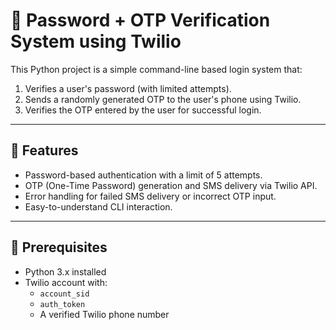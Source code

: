 # 🔐 Password + OTP Verification System using Twilio

This Python project is a simple command-line based login system that:
1. Verifies a user's password (with limited attempts).
2. Sends a randomly generated OTP to the user's phone using Twilio.
3. Verifies the OTP entered by the user for successful login.

---

## 🚀 Features

- Password-based authentication with a limit of 5 attempts.
- OTP (One-Time Password) generation and SMS delivery via Twilio API.
- Error handling for failed SMS delivery or incorrect OTP input.
- Easy-to-understand CLI interaction.

---

## 🧱 Prerequisites

- Python 3.x installed
- Twilio account with:
  - `account_sid`
  - `auth_token`
  - A verified Twilio phone number


